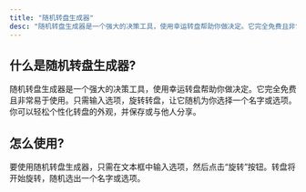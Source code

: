```yaml
---
title: "随机转盘生成器"
desc: "随机转盘生成器是一个强大的决策工具，使用幸运转盘帮助你做决定。它完全免费且非常易于使用。只需输入选项，旋转转盘，让它随机为你选择一个名字或选项。你可以轻松个性化转盘的外观，并保存或与他人分享。"
---
```


## 什么是随机转盘生成器?

随机转盘生成器是一个强大的决策工具，使用幸运转盘帮助你做决定。它完全免费且非常易于使用。只需输入选项，旋转转盘，让它随机为你选择一个名字或选项。你可以轻松个性化转盘的外观，并保存或与他人分享。

## 怎么使用?

要使用随机转盘生成器，只需在文本框中输入选项，然后点击“旋转”按钮。转盘将开始旋转，随机选出一个名字或选项。